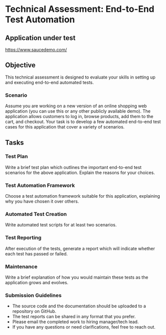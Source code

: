 # Technical Assessment: End-to-End Test Automation

## Application under test

https://www.saucedemo.com/

## Objective

This technical assessment is designed to evaluate your skills in setting up and executing end-to-end automated tests.

### Scenario
Assume you are working on a new version of an online shopping web application (you can use this or any other publicly available demo). The application allows customers to log in, browse products, add them to the cart, and checkout. Your task is to develop a few automated end-to-end test cases for this application that cover a variety of scenarios.

## Tasks

### Test Plan
Write a brief test plan which outlines the important end-to-end test scenarios for the above application. Explain the reasons for your choices.

### Test Automation Framework
Choose a test automation framework suitable for this application, explaining why you have chosen it over others.

### Automated Test Creation
Write automated test scripts for at least two scenarios.

### Test Reporting
After execution of the tests, generate a report which will indicate whether each test has passed or failed.

### Maintenance
Write a brief explanation of how you would maintain these tests as the application grows and evolves.

### Submission Guidelines
- The source code and the documentation should be uploaded to a repository on GitHub.
- The test reports can be shared in any format that you prefer.
- Please email the completed work to hiring manager/tech lead.
- If you have any questions or need clarifications, feel free to reach out.
